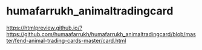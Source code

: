 # humafarrukh_animaltradingcard
https://htmlpreview.github.io/?https://github.com/humaafarrukh/humafarrukh_animaltradingcard/blob/master/fend-animal-trading-cards-master/card.html
